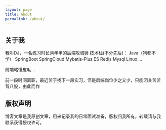 ```yaml
---
layout: page
title: About
permalink: /about/
---
```


## 关于我
我叫DJ，一名练习时长两年半的后端攻城狮
技术栈(不分先后)：
Java（狗都不学）
SpringBoot
SpringCloud
Mybatis-Plus
ES
Redis
Mysql
Linux
...

前端略懂皮毛...

前一段时间离职，最近苦于找下一段实习，但是后端岗位少之又少，只能闭关苦苦背八股，由此而作

## 版权声明

博客文章是我原创文章，用来记录我的日常面试准备，版权归我所有，转载请与我联系获得授权许可。
